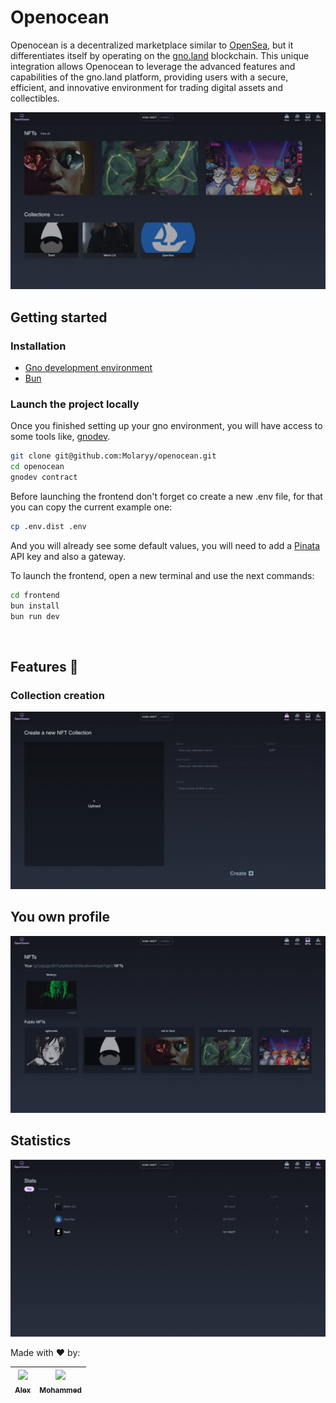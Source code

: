 # Openocean

Openocean is a decentralized marketplace similar to [OpenSea](https://opensea.io/), but it differentiates itself by operating on the [gno.land](https://gno.land/) blockchain. This unique integration allows Openocean to leverage the advanced features and capabilities of the gno.land platform, providing users with a secure, efficient, and innovative environment for trading digital assets and collectibles.

![](.github/assets/marketplace.png)


## Getting started
### Installation
- [Gno development environment](https://arc.net/l/quote/tbvcmtfj)
- [Bun](https://bun.sh/docs/installation)

### Launch the project locally
Once you finished setting up your gno environment, you will have access to some tools like, [gnodev](https://docs.gno.land/gno-tooling/cli/gno-tooling-gnodev).

```sh
git clone git@github.com:Molaryy/openocean.git
cd openocean
gnodev contract
```

Before launching the frontend don't forget co create a new .env file, for that you can copy the current example one:
```sh
cp .env.dist .env
```
And you will already see some default values, you will need to add a [Pinata](https://www.pinata.cloud/) API key and also a gateway.

To launch the frontend, open a new terminal and use the next commands:
```sh
cd frontend
bun install
bun run dev
```

</br>

## Features :rocket:

### Collection creation
![](.github/assets/create-new-collection.png)

## You own profile
![](.github/assets/my-nfts.png)

## Statistics
![](.github/assets/statistics.png)

Made with :heart: by:

| [<img src="https://github.com/agherasie.png?size=85" width=85><br><sub>Alex</sub>](https://github.com/agherasie) | [<img src="https://github.com/molaryy.png?size=85" width=85><br><sub>Mohammed</sub>](https://github.com/molaryy)
|:---:|:---:|
